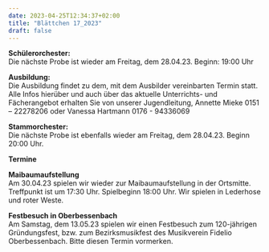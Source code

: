 ```yaml
---
date: 2023-04-25T12:34:37+02:00
title: "Blättchen 17_2023"
draft: false
---
```


**Schülerorchester:**  
Die nächste Probe ist wieder am Freitag, dem 28.04.23. Beginn: 19:00 Uhr


**Ausbildung:**  
Die Ausbildung findet zu dem, mit dem Ausbilder vereinbarten Termin statt.
Alle Infos hierüber und auch über das aktuelle Unterrichts- und Fächerangebot erhalten Sie von unserer Jugendleitung,
Annette Mieke 0151 – 22278206 oder Vanessa Hartmann 0176 - 94336069


**Stammorchester:**  
Die nächste Probe ist ebenfalls wieder am Freitag, dem 28.04.23. Beginn 20:00 Uhr. 


**Termine**  


**Maibaumaufstellung**  
Am 30.04.23 spielen wir wieder zur Maibaumaufstellung in der Ortsmitte. Treffpunkt ist um 17:30 Uhr. Spielbeginn 18:00 Uhr. Wir spielen in Lederhose und roter Weste.


**Festbesuch in Oberbessenbach**  
Am Samstag, dem 13.05.23 spielen wir einen Festbesuch zum 120-jährigen Gründungsfest, bzw. zum Bezirksmusikfest des Musikverein Fidelio Oberbessenbach. Bitte diesen Termin vormerken.

